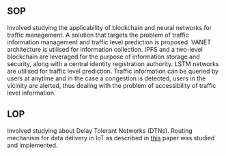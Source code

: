 ## SOP
Involved studying the applicability of blockchain and neural networks for traffic management. A solution that targets the problem of traffic information management and traffic level prediction is proposed. VANET architecture is utilised for information collection. IPFS and a two-level blockchain are leveraged for the purpose of information storage and  security, along with a central identity registration authority. LSTM networks are utilised for traffic level prediction. Traffic information can be queried by users at anytime and in the case a congestion is detected, users in the vicinity are alerted, thus dealing with the problem of accessibility of traffic level information.

## LOP
Involved studying about Delay Tolerant Networks (DTNs). Routing mechanism for data delivery in IoT as described in [this](https://link.springer.com/article/10.1007/s12083-016-0536-2) paper was studied and implemented.
